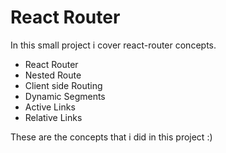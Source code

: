 # React Router

In this small project i cover react-router concepts.

- React Router 
- Nested Route
- Client side Routing
- Dynamic Segments
- Active Links
- Relative Links

These are the concepts that i did in this project :)
